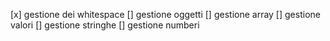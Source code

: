 [x] gestione dei whitespace
[] gestione oggetti
[] gestione array
[] gestione valori
[] gestione stringhe
[] gestione numberi